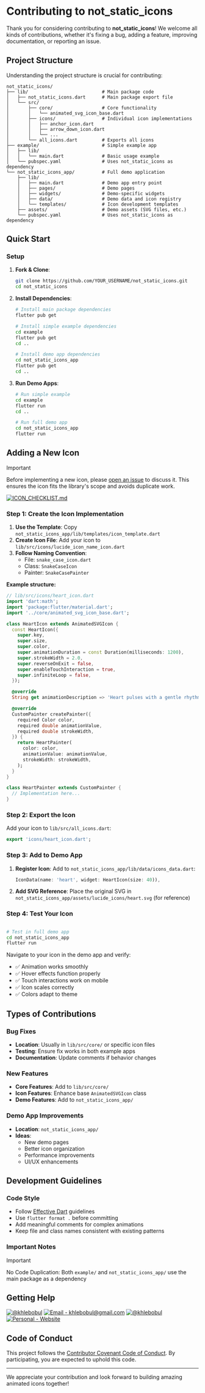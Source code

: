 # Contributing to not_static_icons

Thank you for considering contributing to **not_static_icons**! We welcome all kinds of contributions, whether it's fixing a bug, adding a feature, improving documentation, or reporting an issue.

## Project Structure

Understanding the project structure is crucial for contributing:

```
not_static_icons/
├── lib/                           # Main package code
│   ├── not_static_icons.dart      # Main package export file
│   └── src/
│       ├── core/                  # Core functionality
│       │   └── animated_svg_icon_base.dart
│       ├── icons/                 # Individual icon implementations
│       │   ├── anchor_icon.dart
│       │   ├── arrow_down_icon.dart
│       │   └── ...
│       └── all_icons.dart         # Exports all icons
├── example/                       # Simple example app
│   ├── lib/
│   │   └── main.dart              # Basic usage example
│   └── pubspec.yaml               # Uses not_static_icons as dependency
└── not_static_icons_app/          # Full demo application
    ├── lib/
    │   ├── main.dart              # Demo app entry point
    │   ├── pages/                 # Demo pages
    │   ├── widgets/               # Demo-specific widgets
    │   ├── data/                  # Demo data and icon registry
    │   └── templates/             # Icon development templates
    ├── assets/                    # Demo assets (SVG files, etc.)
    └── pubspec.yaml               # Uses not_static_icons as dependency
```

## Quick Start

### Setup

1. **Fork & Clone**:
   ```bash
   git clone https://github.com/YOUR_USERNAME/not_static_icons.git
   cd not_static_icons
   ```

2. **Install Dependencies**:
   ```bash
   # Install main package dependencies
   flutter pub get
   
   # Install simple example dependencies
   cd example
   flutter pub get
   cd ..
   
   # Install demo app dependencies
   cd not_static_icons_app
   flutter pub get
   cd ..
   ```

3. **Run Demo Apps**:
   ```bash
   # Run simple example
   cd example
   flutter run
   cd ..
   
   # Run full demo app
   cd not_static_icons_app
   flutter run
   ```

## Adding a New Icon

> [!IMPORTANT]
> Before implementing a new icon, please [open an issue](https://github.com/khlebobul/not_static_icons/issues/new) to discuss it. This ensures the icon fits the library's scope and avoids duplicate work.

[![ICON_CHECKLIST.md](https://img.shields.io/badge/ICON_CHECKLIST.md-414141?style=for-the-badge&logo=md&logoColor=F1F1F1)](https://github.com/khlebobul/not_static_icons/blob/main/ICON_CHECKLIST.md)

### Step 1: Create the Icon Implementation

1. **Use the Template**: Copy `not_static_icons_app/lib/templates/icon_template.dart`
2. **Create Icon File**: Add your icon to `lib/src/icons/lucide_icon_name_icon.dart`
3. **Follow Naming Convention**: 
   - File: `snake_case_icon.dart`
   - Class: `SnakeCaseIcon` 
   - Painter: `SnakeCasePainter`

**Example structure:**
```dart
// lib/src/icons/heart_icon.dart
import 'dart:math';
import 'package:flutter/material.dart';
import '../core/animated_svg_icon_base.dart';

class HeartIcon extends AnimatedSVGIcon {
  const HeartIcon({
    super.key,
    super.size,
    super.color,
    super.animationDuration = const Duration(milliseconds: 1200),
    super.strokeWidth = 2.0,
    super.reverseOnExit = false,
    super.enableTouchInteraction = true,
    super.infiniteLoop = false,
  });

  @override
  String get animationDescription => 'Heart pulses with a gentle rhythm';

  @override
  CustomPainter createPainter({
    required Color color,
    required double animationValue,
    required double strokeWidth,
  }) {
    return HeartPainter(
      color: color,
      animationValue: animationValue,
      strokeWidth: strokeWidth,
    );
  }
}

class HeartPainter extends CustomPainter {
  // Implementation here...
}
```

### Step 2: Export the Icon

Add your icon to `lib/src/all_icons.dart`:
```dart
export 'icons/heart_icon.dart';
```

### Step 3: Add to Demo App

1. **Register Icon**: Add to `not_static_icons_app/lib/data/icons_data.dart`:
   ```dart
   IconData(name: 'heart', widget: HeartIcon(size: 40)),
   ```

2. **Add SVG Reference**: Place the original SVG in `not_static_icons_app/assets/lucide_icons/heart.svg` (for reference)

### Step 4: Test Your Icon

```bash

# Test in full demo app
cd not_static_icons_app
flutter run
```

Navigate to your icon in the demo app and verify:
- ✅ Animation works smoothly
- ✅ Hover effects function properly
- ✅ Touch interactions work on mobile
- ✅ Icon scales correctly
- ✅ Colors adapt to theme

## Types of Contributions

### Bug Fixes
- **Location**: Usually in `lib/src/core/` or specific icon files
- **Testing**: Ensure fix works in both example apps
- **Documentation**: Update comments if behavior changes

### New Features
- **Core Features**: Add to `lib/src/core/`
- **Icon Features**: Enhance base `AnimatedSVGIcon` class
- **Demo Features**: Add to `not_static_icons_app/`

### Demo App Improvements
- **Location**: `not_static_icons_app/`
- **Ideas**: 
  - New demo pages
  - Better icon organization
  - Performance improvements
  - UI/UX enhancements

## Development Guidelines

### Code Style

- Follow [Effective Dart](https://dart.dev/guides/language/effective-dart) guidelines
- Use `flutter format .` before committing
- Add meaningful comments for complex animations
- Keep file and class names consistent with existing patterns

### Important Notes

> [!IMPORTANT]
> No Code Duplication: Both `example/` and `not_static_icons_app/` use the main package as a dependency

## Getting Help

[![@khlebobul](https://img.shields.io/badge/@khlebobul-414141?style=for-the-badge&logo=X&logoColor=F1F1F1)](https://x.com/khlebobul) [![Email - khlebobul@gmail.com](https://img.shields.io/badge/Email-khlebobul%40gmail.com-414141?style=for-the-badge&logo=Email&logoColor=F1F1F1)](mailto:khlebobul@gmail.com) [![@khlebobul](https://img.shields.io/badge/%40khlebobul-414141?style=for-the-badge&logo=Telegram&logoColor=F1F1F1)](https://t.me/khlebobul) [![Personal - Website](https://img.shields.io/badge/Personal-Website-414141?style=for-the-badge&logo=Personal&logoColor=F1F1F1)](https://khlebobul.github.io/)

## Code of Conduct

This project follows the [Contributor Covenant Code of Conduct](CODE_OF_CONDUCT.md). By participating, you are expected to uphold this code.

---

We appreciate your contribution and look forward to building amazing animated icons together!